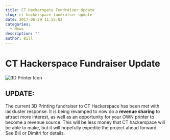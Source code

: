 ```yaml
---
title: CT Hackerspace Fundraiser Update
slug: ct-hackerspace-fundraiser-update
date: 2017-06-29 11:55:02
categories:
  - News
description: ""
author: Bill
---
```


# CT Hackerspace Fundraiser Update

![3D Printer Icon](/uploads/2017/02/Printing-3d-Printer-icon-150x150.png)

## UPDATE:

The current 3D Printing fundraiser to CT Hackerspace has been met with lackluster response. It is being revamped to now do a **revenue sharing** to attract more interest, as well as an opportunity for your OWN printer to become a revenue source. This will be less money that CT hackerspace will be able to make, but it will hopefully expedite the project ahead forward. See Bill or Dimitri for details.
